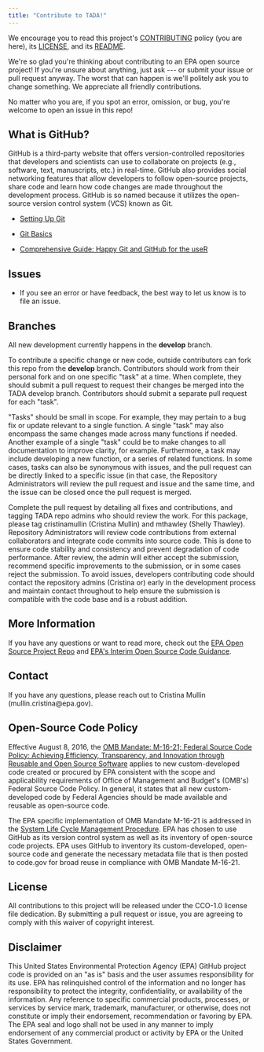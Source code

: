 ```yaml
---
title: "Contribute to TADA!"
---
```

We encourage you to read this project's [CONTRIBUTING](https://github.com/USEPA/TADA/blob/develop/CONTRIBUTING.md) policy (you are here), its [LICENSE](https://github.com/USEPA/TADA/blob/develop/LICENSE.md), and its [README](https://github.com/USEPA/TADA/blob/develop/readme.md).

We're so glad you're thinking about contributing to an EPA open source project! If you're unsure about anything, just ask --- or submit your issue or pull request anyway. The worst that can happen is we'll politely ask you to change something. We appreciate all friendly contributions.

No matter who you are, if you spot an error, omission, or bug, you're welcome to open an issue in this repo!

## What is GitHub?

GitHub is a third-party website that offers version-controlled repositories that developers and scientists can use to collaborate on projects (e.g., software, text, manuscripts, etc.) in real-time. GitHub also provides social networking features that allow developers to follow open-source projects, share code and learn how code changes are made throughout the development process. GitHub is so named because it utilizes the open-source version control system (VCS) known as Git.

-   [Setting Up Git](https://help.github.com/articles/set-up-git/)

-   [Git Basics](http://git-scm.com/book/ch1-3.html)

-   [Comprehensive Guide: Happy Git and GitHub for the useR](https://happygitwithr.com/ "Great and comprehensive guide for Git with an R flair")

## Issues

-   If you see an error or have feedback, the best way to let us know is to file an issue.

## Branches

All new development currently happens in the **develop** branch.

To contribute a specific change or new code, outside contributors can fork this repo from the **develop** branch. Contributors should work from their personal fork and on one specific "task" at a time. When complete, they should submit a pull request to request their changes be merged into the TADA develop branch. Contributors should submit a separate pull request for each "task".

"Tasks" should be small in scope. For example, they may pertain to a bug fix or update relevant to a single function. A single "task" may also encompass the same changes made across many functions if needed. Another example of a single "task" could be to make changes to all documentation to improve clarity, for example. Furthermore, a task may include developing a new function, or a series of related functions. In some cases, tasks can also be synonymous with issues, and the pull request can be directly linked to a specific issue (in that case, the Repository Administrators will review the pull request and issue and the same time, and the issue can be closed once the pull request is merged.

Complete the pull request by detailing all fixes and contributions, and tagging TADA repo admins who should review the work. For this package, please tag cristinamullin (Cristina Mullin) and mthawley (Shelly Thawley). Repository Administrators will review code contributions from external collaborators and integrate code commits into source code. This is done to ensure code stability and consistency and prevent degradation of code performance. After review, the admin will either accept the submission, recommend specific improvements to the submission, or in some cases reject the submission. To avoid issues, developers contributing code should contact the repository admins (Cristina or) early in the development process and maintain contact throughout to help ensure the submission is compatible with the code base and is a robust addition.

## More Information

If you have any questions or want to read more, check out the [EPA Open Source Project Repo](https://github.com/USEPA/open-source-projects) and [EPA's Interim Open Source Code Guidance](https://developer.epa.gov/guide/open-source-code/).

## Contact

If you have any questions, please reach out to Cristina Mullin (mullin.cristina\@epa.gov).

## Open-Source Code Policy  

Effective August 8, 2016, the [OMB Mandate: M-16-21; Federal Source Code Policy: Achieving Efficiency, Transparency, and Innovation through Reusable and Open Source Software](https://sourcecode.cio.gov/) applies to new custom-developed code created or procured by EPA consistent with the scope and applicability requirements of Office of Management and Budget's (OMB's) Federal Source Code Policy. In general, it states that all new custom-developed code by Federal Agencies should be made available and reusable as open-source code.

The EPA specific implementation of OMB Mandate M-16-21 is addressed in the [System Life Cycle Management Procedure](https://www.epa.gov/irmpoli8/policy-procedures-and-guidance-system-life-cycle-management-slcm). EPA has chosen to use GitHub as its version control system as well as its inventory of open-source code projects. EPA uses GitHub to inventory its custom-developed, open-source code and generate the necessary metadata file that is then posted to code.gov for broad reuse in compliance with OMB Mandate M-16-21.

## License

All contributions to this project will be released under the CCO-1.0 license file dedication. By submitting a pull request or issue, you are agreeing to comply with this waiver of copyright interest.

## Disclaimer

This United States Environmental Protection Agency (EPA) GitHub project code is provided on an "as is" basis and the user assumes responsibility for its use. EPA has relinquished control of the information and no longer has responsibility to protect the integrity, confidentiality, or availability of the information. Any reference to specific commercial products, processes, or services by service mark, trademark, manufacturer, or otherwise, does not constitute or imply their endorsement, recommendation or favoring by EPA. The EPA seal and logo shall not be used in any manner to imply endorsement of any commercial product or activity by EPA or the United States Government.
